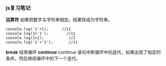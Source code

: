 ### js复习笔记
**运算符**
如果把数字与字符串相加，结果将成为字符串。
```
console.log('1'+1);      //11
console.log(1+'1');        //11 
console.log(1+1);           //2
console.log('1'+'1');       //11
```
**break**
结束循环
**continue**
continue 语句中断循环中的迭代，如果出现了指定的条件，然后继续循环中的下一个迭代。
